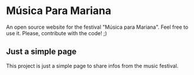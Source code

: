# Música Para Mariana
An open source website for the festival "Música para Mariana". Feel free to use it. Please, contribute with the code! ;)

## Just a simple page
This project is just a simple page to share infos from the music festival.
